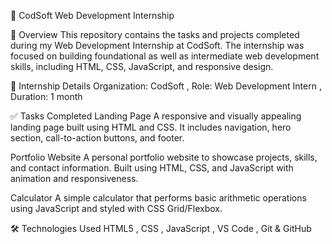💼 CodSoft Web Development Internship

📝 Overview
This repository contains the tasks and projects completed during my Web Development Internship at CodSoft. The internship was focused on building foundational as well as intermediate web development skills, including HTML, CSS, JavaScript, and responsive design.

🎯 Internship Details
Organization: CodSoft , Role: Web Development Intern , Duration: 1 month 

✅ Tasks Completed
Landing Page
A responsive and visually appealing landing page built using HTML and CSS. It includes navigation, hero section, call-to-action buttons, and footer.

Portfolio Website
A personal portfolio website to showcase projects, skills, and contact information. Built using HTML, CSS, and JavaScript with animation and responsiveness.

Calculator 
A simple calculator that performs basic arithmetic operations using JavaScript and styled with CSS Grid/Flexbox.

🛠️ Technologies Used
HTML5 , CSS , JavaScript , VS Code , Git & GitHub
